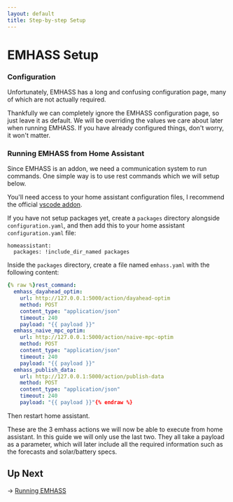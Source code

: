 ```yaml
---
layout: default
title: Step-by-step Setup
---
```


# EMHASS Setup

### Configuration

Unfortunately, EMHASS has a long and confusing configuration page, many of which are not actually
required.

Thankfully we can completely ignore the EMHASS configuration page, so just leave it as default. We
will be overriding the values we care about later when running EMHASS. If you have already
configured things, don't worry, it won't matter.

### Running EMHASS from Home Assistant

Since EMHASS is an addon, we need a communication system to run commands. One simple way is to use
rest commands which we will setup below.

You'll need access to your home assistant configuration files, I recommend the official [vscode addon](https://github.com/hassio-addons/addon-vscode).

If you have not setup packages yet, create a `packages` directory alongside `configuration.yaml`, and then add this to your home assistant `configuration.yaml` file:

```
homeassistant:
  packages: !include_dir_named packages
```

Inside the `packages` directory, create a file named `emhass.yaml` with the following content:

```yaml
{% raw %}rest_command:
  emhass_dayahead_optim:
    url: http://127.0.0.1:5000/action/dayahead-optim
    method: POST
    content_type: "application/json"
    timeout: 240
    payload: "{{ payload }}"
  emhass_naive_mpc_optim:
    url: http://127.0.0.1:5000/action/naive-mpc-optim
    method: POST
    content_type: "application/json"
    timeout: 240
    payload: "{{ payload }}"
  emhass_publish_data:
    url: http://127.0.0.1:5000/action/publish-data
    method: POST
    content_type: "application/json"
    timeout: 240
    payload: "{{ payload }}"{% endraw %}
```

Then restart home assistant.

These are the 3 emhass actions we will now be able to execute from home assistant. In this guide we will only use the last two. They all take a payload as a parameter, which will later include all the required information such as the forecasts and solar/battery specs.

## Up Next

→ [Running EMHASS](/pages/emhass)
